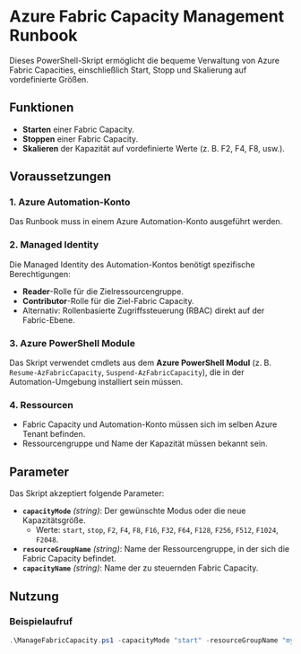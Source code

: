 # Azure Fabric Capacity Management Runbook

Dieses PowerShell-Skript ermöglicht die bequeme Verwaltung von Azure Fabric Capacities, einschließlich Start, Stopp und Skalierung auf vordefinierte Größen.

## Funktionen

- **Starten** einer Fabric Capacity.
- **Stoppen** einer Fabric Capacity.
- **Skalieren** der Kapazität auf vordefinierte Werte (z. B. F2, F4, F8, usw.).

## Voraussetzungen

### 1. Azure Automation-Konto
Das Runbook muss in einem Azure Automation-Konto ausgeführt werden.

### 2. Managed Identity
Die Managed Identity des Automation-Kontos benötigt spezifische Berechtigungen:
- **Reader**-Rolle für die Zielressourcengruppe.
- **Contributor**-Rolle für die Ziel-Fabric Capacity.
- Alternativ: Rollenbasierte Zugriffssteuerung (RBAC) direkt auf der Fabric-Ebene.

### 3. Azure PowerShell Module
Das Skript verwendet cmdlets aus dem **Azure PowerShell Modul** (z. B. `Resume-AzFabricCapacity`, `Suspend-AzFabricCapacity`), die in der Automation-Umgebung installiert sein müssen.

### 4. Ressourcen
- Fabric Capacity und Automation-Konto müssen sich im selben Azure Tenant befinden.
- Ressourcengruppe und Name der Kapazität müssen bekannt sein.

## Parameter

Das Skript akzeptiert folgende Parameter:

- **`capacityMode`** *(string)*: Der gewünschte Modus oder die neue Kapazitätsgröße.
  - Werte: `start`, `stop`, `F2`, `F4`, `F8`, `F16`, `F32`, `F64`, `F128`, `F256`, `F512`, `F1024`, `F2048`.
- **`resourceGroupName`** *(string)*: Name der Ressourcengruppe, in der sich die Fabric Capacity befindet.
- **`capacityName`** *(string)*: Name der zu steuernden Fabric Capacity.

## Nutzung

### Beispielaufruf

```powershell
.\ManageFabricCapacity.ps1 -capacityMode "start" -resourceGroupName "myResourceGroup" -capacityName "myCapacity"
